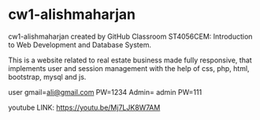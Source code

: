 # cw1-alishmaharjan
cw1-alishmaharjan created by GitHub Classroom
ST4056CEM:
Introduction to Web Development and Database System. 

This is a website related to real estate business made fully responsive, that implements user and session management with the help of css, php, html, bootstrap, mysql and js. 

user gmail=ali@gmail.com  PW=1234
Admin= admin PW=111

youtube LINK: https://youtu.be/Mj7LJK8W7AM
